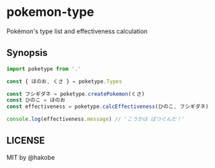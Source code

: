 # pokemon-type

Pokémon's type list and effectiveness calculation

## Synopsis

```javascript
import poketype from '.'

const { ほのお, くさ } = poketype.Types

const フシギダネ = poketype.createPokemon(くさ)
const ひのこ = ほのお
const effectiveness = poketype.calcEffectiveness(ひのこ, フシギダネ)

console.log(effectiveness.message) // 'こうかは ばつぐんだ！'
```

## LICENSE

MIT by @hakobe


